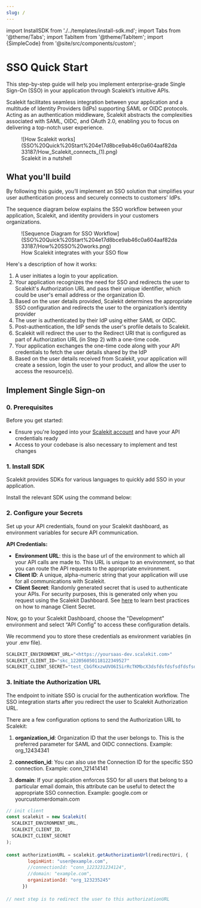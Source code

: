 ```yaml
---
slug: /
---
```

import InstallSDK from './../templates/install-sdk.md';
import Tabs from '@theme/Tabs';
import TabItem from '@theme/TabItem';
import {SimpleCode} from '@site/src/components/custom';


# SSO Quick Start

This step-by-step guide will help you implement enterprise-grade Single Sign-On (SSO) in your application through Scalekit’s intuitive APIs.

Scalekit facilitates seamless integration between your application and a multitude of Identity Providers (IdPs) supporting SAML or OIDC protocols. Acting as an authentication middleware, Scalekit abstracts the complexities associated with SAML, OIDC, and OAuth 2.0, enabling you to focus on delivering a top-notch user experience.

<figure>![How Scalekit works](SSO%20Quick%20Start%204e17d8bce9ab46c0a604aaf82da33187/How_Scalekit_connects_(1).png)
<figcaption>Scalekit in a nutshell</figcaption></figure>

## What you'll build

By following this guide, you’ll implement an SSO solution that simplifies your user authentication process and securely connects to customers' IdPs.

The sequence diagram below explains the SSO workflow between your application, Scalekit, and identity providers in your customers organizations.

<figure>![Sequence Diagram for SSO Workflow](SSO%20Quick%20Start%204e17d8bce9ab46c0a604aaf82da33187/How%20SSO%20works.png)
<figcaption>How Scalekit integrates with your SSO flow</figcaption></figure>

Here's a description of how it works:

1. A user initiates a login to your application.
2. Your application recognizes the need for SSO and redirects the user to Scalekit's Authorization URL and pass their unique identifier, which could be user's email address or the organization ID.
3. Based on the user details provided, Scalekit determines the appropriate SSO configuration and redirects the user to the organization’s identity provider
4. The user is authenticated by their IdP using either SAML or OIDC.
5. Post-authentication, the IdP sends the user's profile details to Scalekit.
6. Scalekit will redirect the user to the Redirect URI that is configured as part of Authorization URL (in Step 2) with a one-time code.
7. Your application exchanges the one-time code along with your API credentials to fetch the user details shared by the IdP
8. Based on the user details received from Scalekit, your application will create a session, login the user to your product, and allow the user to access the resource(s).

## Implement Single Sign-on

### 0. Prerequisites

Before you get started: 

- Ensure you're logged into your [Scalekit account](https://app.scalekit.com) and have your API credentials ready
- Access to your codebase is also necessary to implement and test changes


### 1. Install SDK

Scalekit provides SDKs for various languages to quickly add SSO in your application.

Install the relevant SDK using the command below:

<InstallSDK />

### 2. Configure your Secrets


Set up your API credentials, found on your Scalekit dashboard, as environment variables for secure API communication.

**API Credentials:**

- **Environment URL**: this is the base url of the environment to which all your API calls are made to. This URL is unique to an environment, so that you can route the API requests to the appropriate environment.
- **Client ID**: A unique, alpha-numeric string that your application will use for all communications with Scalekit.
- **Client Secret**: Randomly generated secret that is used to authenticate your APIs. For security purposes, this is generated only when you request using the Scalekit Dashboard. See [here](/docs/best-practices/manage-client-secrets.md) to learn best practices on how to manage Client Secret.

Now, go to your Scalekit Dashboard, choose the "Development" environment and select “API Config” to access these configuration details. 

We recommend you to store these credentials as environment variables (in your .env file). 

```jsx title=".env"
SCALEKIT_ENVIRONMENT_URL="<https://yoursaas-dev.scalekit.com>"
SCALEKIT_CLIENT_ID="skc_122056050118122349527"
SCALEKIT_CLIENT_SECRET="test_CbGfKxzwUVO6ISirRcTKMbcX3dsfdsfdsfsdfdsfsdfGmXLN"
```

### 3. Initiate the Authorization URL

The endpoint to initiate SSO is crucial for the authentication workflow. The SSO integration starts after you redirect the user to Scalekit Authorization URL.

There are a few configuration options to send the Authorization URL to Scalekit:

1. **<SimpleCode>organization_id</SimpleCode>**: Organization ID that the user belongs to. This is the preferred parameter for SAML and OIDC connections.  Example: <SimpleCode>org_12434341</SimpleCode>


2. **<SimpleCode>connection_id</SimpleCode>**: You can also use the Connection ID for the specific SSO connection. Example: <SimpleCode>conn_121414141</SimpleCode>

3. **<SimpleCode>domain</SimpleCode>**: If your application enforces SSO for all users that belong to a particular email domain, this attribute can be useful to detect the appropriate SSO connection. Example: <SimpleCode>google.com or yourcustomerdomain.com</SimpleCode>


<Tabs groupId="tech-stack">
<TabItem value="nodejs" label="Node.js">

```javascript showLineNumbers
// init client
const scalekit = new Scalekit(
  SCALEKIT_ENVIRONMENT_URL,
  SCALEKIT_CLIENT_ID,
  SCALEKIT_CLIENT_SECRET
);

const authorizationURL = scalekit.getAuthorizationUrl(redirectUri, {
        loginHint: "user@example.com",
        //connectionId: "conn_1223231234124",
        //domain: "example.com",
        organizationId: "org_123235245"
      })

// next step is to redirect the user to this authorizationURL
```

</TabItem>
<!-- <TabItem value="py" label="Python">

```python
# write python code here
```

</TabItem>
<TabItem value="golang" label="Go">

```go
// write go code here
```

</TabItem> -->
</Tabs>

**Redirect URI**<br/>A redirect URI is the endpoint in your application that Scalekit redirects the user to after they have completed the authentication with their Identity Provider.

After a successful user authentication, Scalekit provides a temporary code value to the redirect_uri you configured. You'll need to POST this code back to Scalekit with your client secret in order to retrieve user details.

### 4. Fetch User Details

After Scalekit completes SSO authentication, it sends a unique authorization code to the redirect_uri that is sent as part of the authorization URL above. You will need to send this `code` and `redirect_uri` to get the authenticated user's profile information.

<Tabs groupId="tech-stack">
<TabItem value="nodejs" label="Node.js">

```javascript showLineNumbers
const {code} = req.query;

// handle errors, if any

const res = await sc.authenticateWithCode({
        code: code,
        redirectUri: redirectUri
      });

// res.user has the authenticated user's details 
// const user_email = res.user.email;


// next step is to create a session for this user and 
// redirect the user to your application.
```

</TabItem>
<!-- <TabItem value="py" label="Python">

```python
# write python code here
```

</TabItem>
<TabItem value="golang" label="Go">

```go
// write go code here
```

</TabItem> -->
</Tabs>



## Onboarding Enterprise Customers

Once SSO is implemented, you’ll want to thoroughly test the setup and go through a production checklist to ensure your application is secure and ready for enterprise use.

- [Test SSO](/docs/single-sign-on/testing-sso.md)
- [Production Check-list](/docs/single-sign-on/golive-checklist.md)


Explore more. Check out:

- [Node.js SDK](https://github.com/scalekit-inc/scalekit-sdk-node) - Reference the SDK used in this guide for a deep dive into its capabilities
- [Sample Node.js App](https://github.com/scalekit-inc/scalekit-demos/tree/main/your-saas-app) - Download and explore a fully functional sample app to jumpstart your implementation


Now that you have a working SSO integration with Scalekit, you're ready to provide a seamless authentication experience for your users. Happy coding!
